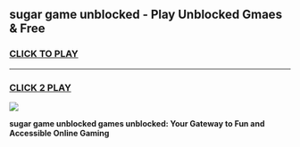 
## sugar game unblocked - Play Unblocked Gmaes & Free
<h3>
<a href="https://news.freeplayer.one?title=sugar_game_unblocked&ref=16F">CLICK TO PLAY</a></h3>
<hr>

<h3>
<a href="https://news.freeplayer.one?title=sugar_game_unblocked&ref=16F">CLICK 2 PLAY</a>
  
</h3>

<a href="https://news.freeplayer.one?title=sugar_game_unblocked&ref=16F/"><img src="https://clearcache.store/games.png"></a>


**sugar game unblocked games unblocked: Your Gateway to Fun and Accessible Online Gaming**
